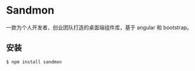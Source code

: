# Sandmon

一款为个人开发者、创业团队打造的桌面端组件库，基于 angular 和 bootstrap。

## 安装

```bash
$ npm install sandmon
```
